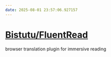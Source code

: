 ```yaml
---
date: 2025-08-01 23:57:06.927157
---
```


# [Bistutu/FluentRead](https://github.com/Bistutu/FluentRead)

browser translation plugin for immersive reading